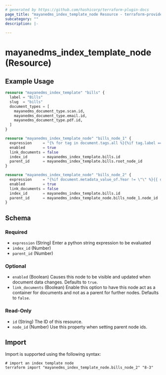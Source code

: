 ```yaml
---
# generated by https://github.com/hashicorp/terraform-plugin-docs
page_title: "mayanedms_index_template_node Resource - terraform-provider-mayanedms"
subcategory: ""
description: |-
  
---
```


# mayanedms_index_template_node (Resource)



## Example Usage

```terraform
resource "mayanedms_index_template" "bills" {
  label = "Bills"
  slug  = "bills"
  document_types = [
    mayanedms_document_type.scan.id,
    mayanedms_document_type.email.id,
    mayanedms_document_type.pdf.id,
  ]
}

resource "mayanedms_index_template_node" "bills_node_1" {
  expression     = "{% for tag in document.tags.all %}{%if tag.label == \"Bill\" %}{{ document.metadata_value_of.company }}{% endif %}{% endfor %}"
  enabled        = true
  link_documents = false
  index_id       = mayanedms_index_template.bills.id
  parent_id      = mayanedms_index_template.bills.root_node_id
}

resource "mayanedms_index_template_node" "bills_node_2" {
  expression     = "{%if document.metadata_value_of.Year != \"\" %}{{ document.metadata_value_of.Year }}\r\n{% else %}Unknown{% endif %}"
  enabled        = true
  link_documents = false
  index_id       = mayanedms_index_template.bills.id
  parent_id      = mayanedms_index_template_node.bills_node_1.node_id
}
```

<!-- schema generated by tfplugindocs -->
## Schema

### Required

- `expression` (String) Enter a python string expression to be evaluated
- `index_id` (Number)
- `parent_id` (Number)

### Optional

- `enabled` (Boolean) Causes this node to be visible and updated when document data changes. Defaults to `true`.
- `link_documents` (Boolean) Enable this option to have this node act as a container for documents and not as a parent for further nodes. Defaults to `false`.

### Read-Only

- `id` (String) The ID of this resource.
- `node_id` (Number) Use this property when setting parent node ids.

## Import

Import is supported using the following syntax:

```shell
# import an index template node
terraform import "mayanedms_index_template_node.bills_node_2" "8-3"
```
